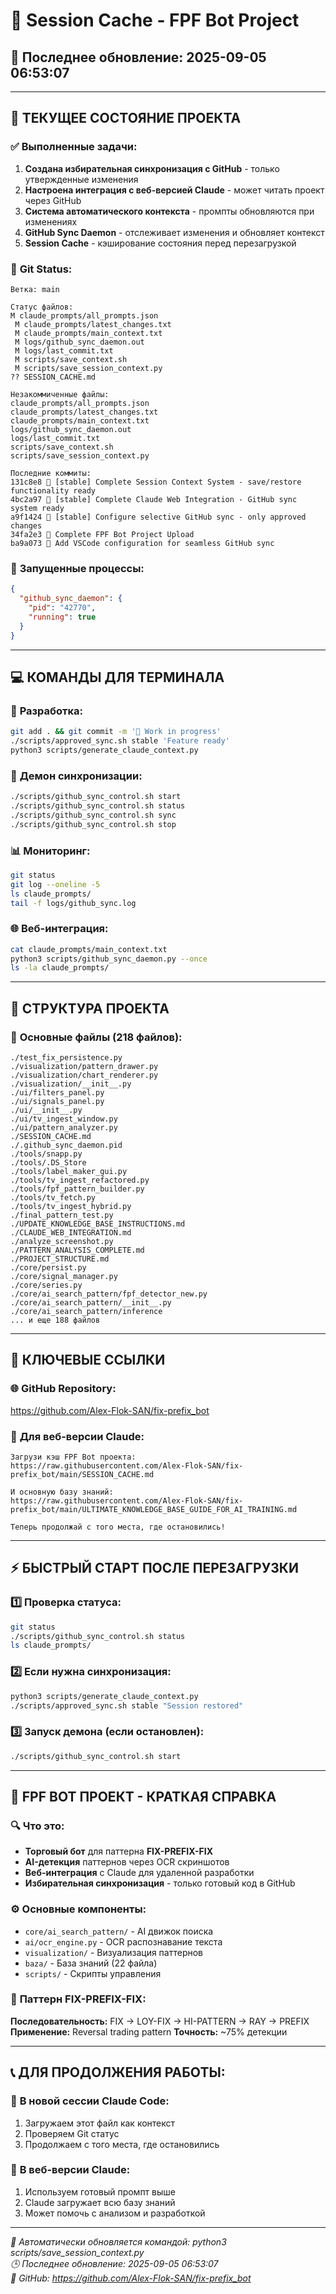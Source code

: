 # 💾 Session Cache - FPF Bot Project

## 📅 **Последнее обновление:** 2025-09-05 06:53:07

---

## 🎯 **ТЕКУЩЕЕ СОСТОЯНИЕ ПРОЕКТА**

### ✅ **Выполненные задачи:**
1. **Создана избирательная синхронизация с GitHub** - только утвержденные изменения
2. **Настроена интеграция с веб-версией Claude** - может читать проект через GitHub
3. **Система автоматического контекста** - промпты обновляются при изменениях
4. **GitHub Sync Daemon** - отслеживает изменения и обновляет контекст
5. **Session Cache** - кэширование состояния перед перезагрузкой

### 🔧 **Git Status:**
```
Ветка: main

Статус файлов:
M claude_prompts/all_prompts.json
 M claude_prompts/latest_changes.txt
 M claude_prompts/main_context.txt
 M logs/github_sync_daemon.out
 M logs/last_commit.txt
 M scripts/save_context.sh
 M scripts/save_session_context.py
?? SESSION_CACHE.md

Незакоммиченные файлы:
claude_prompts/all_prompts.json
claude_prompts/latest_changes.txt
claude_prompts/main_context.txt
logs/github_sync_daemon.out
logs/last_commit.txt
scripts/save_context.sh
scripts/save_session_context.py

Последние коммиты:
131c8e8 🎯 [stable] Complete Session Context System - save/restore functionality ready
4bc2a97 🎯 [stable] Complete Claude Web Integration - GitHub sync system ready
a9f1424 🎯 [stable] Configure selective GitHub sync - only approved changes
34fa2e3 🚀 Complete FPF Bot Project Upload
ba9a073 🔧 Add VSCode configuration for seamless GitHub sync
```

### 🤖 **Запущенные процессы:**
```json
{
  "github_sync_daemon": {
    "pid": "42770",
    "running": true
  }
}
```

---

## 💻 **КОМАНДЫ ДЛЯ ТЕРМИНАЛА**

### 🔧 **Разработка:**
```bash
git add . && git commit -m '🔧 Work in progress'
./scripts/approved_sync.sh stable 'Feature ready'
python3 scripts/generate_claude_context.py
```

### 🤖 **Демон синхронизации:**
```bash
./scripts/github_sync_control.sh start
./scripts/github_sync_control.sh status
./scripts/github_sync_control.sh sync
./scripts/github_sync_control.sh stop
```

### 📊 **Мониторинг:**
```bash
git status
git log --oneline -5
ls claude_prompts/
tail -f logs/github_sync.log
```

### 🌐 **Веб-интеграция:**
```bash
cat claude_prompts/main_context.txt
python3 scripts/github_sync_daemon.py --once
ls -la claude_prompts/
```

---

## 📁 **СТРУКТУРА ПРОЕКТА**

### 📂 **Основные файлы (218 файлов):**
```
./test_fix_persistence.py
./visualization/pattern_drawer.py
./visualization/chart_renderer.py
./visualization/__init__.py
./ui/filters_panel.py
./ui/signals_panel.py
./ui/__init__.py
./ui/tv_ingest_window.py
./ui/pattern_analyzer.py
./SESSION_CACHE.md
./.github_sync_daemon.pid
./tools/snapp.py
./tools/.DS_Store
./tools/label_maker_gui.py
./tools/tv_ingest_refactored.py
./tools/fpf_pattern_builder.py
./tools/tv_fetch.py
./tools/tv_ingest_hybrid.py
./final_pattern_test.py
./UPDATE_KNOWLEDGE_BASE_INSTRUCTIONS.md
./CLAUDE_WEB_INTEGRATION.md
./analyze_screenshot.py
./PATTERN_ANALYSIS_COMPLETE.md
./PROJECT_STRUCTURE.md
./core/persist.py
./core/signal_manager.py
./core/series.py
./core/ai_search_pattern/fpf_detector_new.py
./core/ai_search_pattern/__init__.py
./core/ai_search_pattern/inference
... и еще 188 файлов
```

---

## 🔗 **КЛЮЧЕВЫЕ ССЫЛКИ**

### 🌐 **GitHub Repository:**
https://github.com/Alex-Flok-SAN/fix-prefix_bot

### 📱 **Для веб-версии Claude:**
```
Загрузи кэш FPF Bot проекта:
https://raw.githubusercontent.com/Alex-Flok-SAN/fix-prefix_bot/main/SESSION_CACHE.md

И основную базу знаний:
https://raw.githubusercontent.com/Alex-Flok-SAN/fix-prefix_bot/main/ULTIMATE_KNOWLEDGE_BASE_GUIDE_FOR_AI_TRAINING.md

Теперь продолжай с того места, где остановились!
```

---

## ⚡ **БЫСТРЫЙ СТАРТ ПОСЛЕ ПЕРЕЗАГРУЗКИ**

### 1️⃣ **Проверка статуса:**
```bash
git status
./scripts/github_sync_control.sh status
ls claude_prompts/
```

### 2️⃣ **Если нужна синхронизация:**
```bash
python3 scripts/generate_claude_context.py
./scripts/approved_sync.sh stable "Session restored"
```

### 3️⃣ **Запуск демона (если остановлен):**
```bash
./scripts/github_sync_control.sh start
```

---

## 🎯 **FPF BOT ПРОЕКТ - КРАТКАЯ СПРАВКА**

### 🔍 **Что это:**
- **Торговый бот** для паттерна **FIX-PREFIX-FIX**
- **AI-детекция** паттернов через OCR скриншотов
- **Веб-интеграция** с Claude для удаленной разработки
- **Избирательная синхронизация** - только готовый код в GitHub

### ⚙️ **Основные компоненты:**
- `core/ai_search_pattern/` - AI движок поиска
- `ai/ocr_engine.py` - OCR распознавание текста
- `visualization/` - Визуализация паттернов
- `baza/` - База знаний (22 файла)
- `scripts/` - Скрипты управления

### 🎯 **Паттерн FIX-PREFIX-FIX:**
**Последовательность:** FIX → LOY-FIX → HI-PATTERN → RAY → PREFIX
**Применение:** Reversal trading pattern
**Точность:** ~75% детекции

---

## 📞 **ДЛЯ ПРОДОЛЖЕНИЯ РАБОТЫ:**

### 🔄 **В новой сессии Claude Code:**
1. Загружаем этот файл как контекст
2. Проверяем Git статус  
3. Продолжаем с того места, где остановились

### 📱 **В веб-версии Claude:**
1. Используем готовый промпт выше
2. Claude загружает всю базу знаний
3. Может помочь с анализом и разработкой

---

*📝 Автоматически обновляется командой: python3 scripts/save_session_context.py*  
*🕒 Последнее обновление: 2025-09-05 06:53:07*  
*🔗 GitHub: https://github.com/Alex-Flok-SAN/fix-prefix_bot*